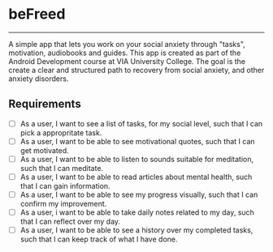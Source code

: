 # beFreed
---

A simple app that lets you work on your social anxiety through "tasks", motivation, audiobooks and guides. This app is created as part of the Android Development course at VIA University College.
The goal is the create a clear and structured path to recovery from social anxiety, and other anxiety disorders.

Requirements
---
- [ ] As a user, I want to see a list of tasks, for my social level, such that I can pick a appropritate task.
- [ ] As a user, I want to be able to see motivational quotes, such that I can get motivated.
- [ ] As a user, I want to be able to listen to sounds suitable for meditation, such that I can meditate.
- [ ] As a user, I want to be able to read articles about mental health, such that I can gain information.
- [ ] As a user, I want to be able to see my progress visually, such that I can confirm my improvement.
- [ ] As a user, i want to be able to take daily notes related to my day, such that I can reflect over my day.
- [ ] As a user, I want to be able to see a history over my completed tasks, such that I can keep track of what I have done.
